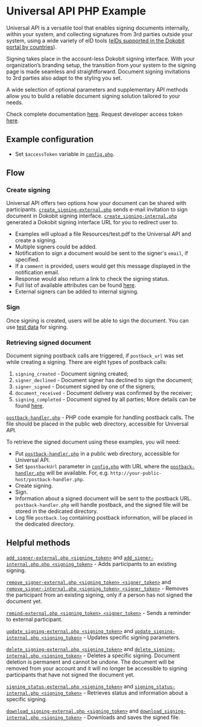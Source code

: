 # Universal API PHP Example

Universal API is a versatile tool that enables signing documents internally, within your system, and collecting signatures from 3rd parties outside your system, using a wide variety of eID tools ([eIDs supported in the Dokobit portal by countries](https://support.dokobit.com/article/709-supported-countries-eids)).

Signing takes place in the account-less Dokobit signing interface. With your organization’s branding setup, the transition from your system to the signing page is made seamless and straightforward. Document signing invitations to 3rd parties also adapt to the styling you set.

A wide selection of optional parameters and supplementary API methods allow you to build a reliable document signing solution tailored to your needs.

Check complete documentation [here](https://beta.dokobit.com/api/doc/universal).
Request developer access token [here](https://www.dokobit.com/developers/request-token).

## Example configuration
- Set `$accessToken` variable in [`config.php`](https://github.com/dokobit/universal-api-php-example/blob/main/config/config.php).

## Flow

### Create signing
Universal API offers two options how your document can be shared with participants. 
[`create_signing-external.php`](https://github.com/dokobit/universal-api-php-example/blob/main/create_signing-external.php) sends e-mail invitation to sign document in Dokobit signing interface.
[`create_signing-internal.php`](https://github.com/dokobit/universal-api-php-example/blob/main/create_signing-internal.php) generated a Dokobit signing interface URL for you to redirect user to.
- Examples will upload a file Resources/test.pdf to the Universal API and create a signing.
- Multiple signers could be added.
- Notification to sign a document would be sent to the signer's `email`, if specified.
- If a `comment` is provided, users would get this message displayed in the notification email.
- Response would also return a link to check the signing status.
- Full list of available attributes can be found [here](https://beta.dokobit.com/api/doc/universal).
- External signers can be added to internal signing.

### Sign
Once signing is created, users will be able to sign the document. You can use [test data](https://support.dokobit.com/article/667-mobile-id-and-smart-id-test-data) for signing.

### Retrieving signed document
Document signing postback calls are triggered, if `postback_url` was set while creating a signing.
There are eight types of postback calls:
1. `signing_created` - Document signing created;
2. `signer_declined` - Document signer has declined to sign the document;
3. `signer_signed` - Document signed by one of the signers;
4. `document_received` - Document delivery was confirmed by the receiver;
5. `signing_completed` - Document signed by all parties;
More details can be found [here](https://support.dokobit.com/article/820-dokobit-webhooks).

[`postback-handler.php`](https://github.com/dokobit/universal-api-php-example/blob/main/public/postback-handler.php) - PHP code example for handling postback calls. The file should be placed in the public web directory, accessible for Universal API.

To retrieve the signed document using these examples, you will need:
- Put [`postback-handler.php`](https://github.com/dokobit/universal-api-php-example/blob/main/public/postback-handler.php) in a public web directory, accessible for Universal API.
- Set `$postbackUrl` parameter in [`config.php`](https://github.com/dokobit/universal-api-php-example/blob/main/config/config.php) with URL where the [`postback-handler.php`](https://github.com/dokobit/universal-api-php-example/blob/main/public/postback-handler.php) will be available. For, e.g. `http://your-public-host/postback-handler.php`.
- Create signing.
- Sign.
- Information about a signed document will be sent to the postback URL. `postback-handler.php` will handle postback, and the signed file will be stored in the dedicated directory.
- Log file `postback.log` containing postback information, will be placed in the dedicated directory.

## Helpful methods

[`add_signer-external.php <signing_token>`](https://github.com/dokobit/universal-api-php-example/blob/main/add_signer-external.php) and [`add_signer-internal.php.php <signing_token>`](https://github.com/dokobit/universal-api-php-example/blob/main/add_signer-internal.php) - Adds participants to an existing signing.

[`remove_signer-external.php <signing_token> <signer_token>`](https://github.com/dokobit/universal-api-php-example/blob/main/remove_signer-external.php) and [`remove_signer-internal.php <signing_token> <signer_token>`](https://github.com/dokobit/universal-api-php-example/blob/main/remove_signer-internal.php) - Removes the participant from an existing signing, only if a person has not signed the document yet.

[`remind-external.php <signing_token> <signer_token>`](https://github.com/dokobit/universal-api-php-example/blob/main/remind-external.php) - Sends a reminder to external participant.

[`update_signing-external.php <signing_token>`](https://github.com/dokobit/universal-api-php-example/blob/main/update_signing-external.php) and [`update_signing-internal.php <signing_token>`](https://github.com/dokobit/universal-api-php-example/blob/main/update_signing-internal.php) - Updates specific signing parameters.

[`delete_signing-external.php <signing_token>`](https://github.com/dokobit/universal-api-php-example/blob/main/delete_signing-external.php) and [`delete_signing-internal.php <signing_token>`](https://github.com/dokobit/universal-api-php-example/blob/main/delete_signing-internal.php) - Deletes a specific signing. Document deletion is permanent and cannot be undone. The document will be removed from your account and it will no longer be accessible to signing participants that have not signed the document yet.

[`signing_status-external.php <signing_token>`](https://github.com/dokobit/universal-api-php-example/blob/main/signing_status-external.php) and [`signing_status-internal.php <signing_token>`](https://github.com/dokobit/universal-api-php-example/blob/main/signing_status-internal.php) - Retrieves status and information about a specific signing.

[`download_signing-external.php <signing_token>`](https://github.com/dokobit/universal-api-php-example/blob/main/download_signing-external.php) and [`download_signing-internal.php <signing_token>`](https://github.com/dokobit/universal-api-php-example/blob/main/download_signing-internal.php) - Downloads and saves the signed file.
